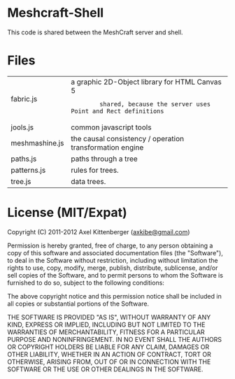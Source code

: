 Meshcraft-Shell
===============
This code is shared between the MeshCraft server and shell.

Files
=====
<table>

 <tr><td>   fabric.js
</td><td>   a graphic 2D-Object library for HTML Canvas 5

            shared, because the server uses Point and Rect definitions
</td></tr>
 
 <tr><td>   jools.js
</td><td>   common javascript tools
</td></tr>

 <tr><td>   meshmashine.js
</td><td>   the causal consistency / operation transformation engine
</td></tr>

 <tr><td>   paths.js
</td><td>   paths through a tree
</td></tr>
 
 <tr><td>   patterns.js
</td><td>   rules for trees.
</td></tr>

 <tr><td>   tree.js
</td><td>   data trees.
</td></tr>

</table>

License (MIT/Expat)
===================
Copyright (C) 2011-2012 Axel Kittenberger (axkibe@gmail.com)

Permission is hereby granted, free of charge, to any person obtaining a copy of this software and associated documentation files (the "Software"), to deal in the Software without restriction, including without limitation the rights to use, copy, modify, merge, publish, distribute, sublicense, and/or sell copies of the Software, and to permit persons to whom the Software is furnished to do so, subject to the following conditions:

The above copyright notice and this permission notice shall be included in all copies or substantial portions of the Software.

THE SOFTWARE IS PROVIDED "AS IS", WITHOUT WARRANTY OF ANY KIND, EXPRESS OR IMPLIED, INCLUDING BUT NOT LIMITED TO THE WARRANTIES OF MERCHANTABILITY, FITNESS FOR A PARTICULAR PURPOSE AND NONINFRINGEMENT. IN NO EVENT SHALL THE AUTHORS OR COPYRIGHT HOLDERS BE LIABLE FOR ANY CLAIM, DAMAGES OR OTHER LIABILITY, WHETHER IN AN ACTION OF CONTRACT, TORT OR OTHERWISE, ARISING FROM, OUT OF OR IN CONNECTION WITH THE SOFTWARE OR THE USE OR OTHER DEALINGS IN THE SOFTWARE.

